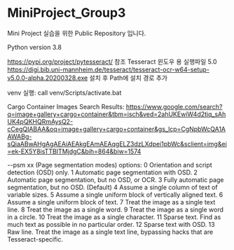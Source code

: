 # MiniProject_Group3
Mini Project 실습을 위한 Public Repository 입니다.

Python version 3.8

https://pypi.org/project/pytesseract/ 참조
Tesseract 윈도우 용 실행파일 5.0 https://digi.bib.uni-mannheim.de/tesseract/tesseract-ocr-w64-setup-v5.0.0-alpha.20200328.exe 설치 후 Path에 설치 경로 추가


venv 실행:
call venv/Scripts/activate.bat 

Cargo Container Images Search Results:
https://www.google.com/search?q=image+gallery+cargo+container&tbm=isch&ved=2ahUKEwiW4d2tiq_sAhUK4pQKHQRmAysQ2-cCegQIABAA&oq=image+gallery+cargo+container&gs_lcp=CgNpbWcQA1AAWABg-sQiaABwAHgAgAEAiAEAkgEAmAEAqgELZ3dzLXdpei1pbWc&sclient=img&ei=ek-EX5Y8isTTBITMjdgC&bih=864&biw=1574 

--psm xx (Page segmentation modes) options:
  0    Orientation and script detection (OSD) only.
  1    Automatic page segmentation with OSD.
  2    Automatic page segmentation, but no OSD, or OCR.
  3    Fully automatic page segmentation, but no OSD. (Default)
  4    Assume a single column of text of variable sizes.
  5    Assume a single uniform block of vertically aligned text.
  6    Assume a single uniform block of text.
  7    Treat the image as a single text line.
  8    Treat the image as a single word.
  9    Treat the image as a single word in a circle.
 10    Treat the image as a single character.
 11    Sparse text. Find as much text as possible in no particular order.
 12    Sparse text with OSD.
 13    Raw line. Treat the image as a single text line,
                        bypassing hacks that are Tesseract-specific.
